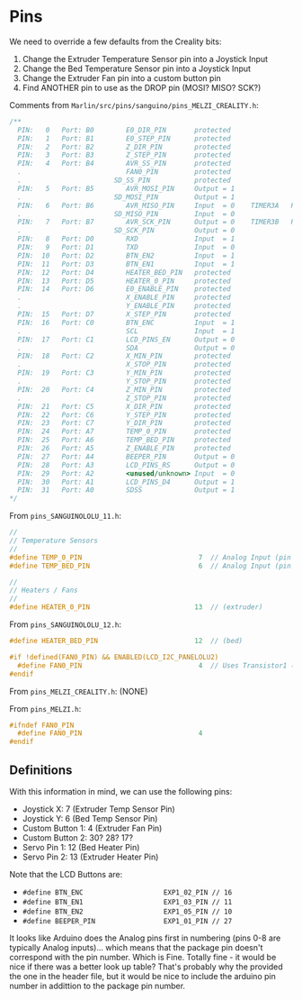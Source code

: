 # Pins

We need to override a few defaults from the Creality bits:

1. Change the Extruder Temperature Sensor pin into a Joystick Input 
2. Change the Bed Temperature Sensor pin into a Joystick Input 
3. Change the Extruder Fan pin into a custom button pin
4. Find ANOTHER pin to use as the DROP pin (MOSI? MISO? SCK?)

Comments from `Marlin/src/pins/sanguino/pins_MELZI_CREALITY.h`:

``` cpp
/**
  PIN:   0   Port: B0        E0_DIR_PIN       protected
  PIN:   1   Port: B1        E0_STEP_PIN      protected
  PIN:   2   Port: B2        Z_DIR_PIN        protected
  PIN:   3   Port: B3        Z_STEP_PIN       protected
  PIN:   4   Port: B4        AVR_SS_PIN       protected
  .                          FAN0_PIN         protected
  .                       SD_SS_PIN           protected
  PIN:   5   Port: B5        AVR_MOSI_PIN     Output = 1
  .                       SD_MOSI_PIN         Output = 1
  PIN:   6   Port: B6        AVR_MISO_PIN     Input  = 0    TIMER3A   PWM:     0    WGM: 1    COM3A: 0    CS: 3    TCCR3A: 1    TCCR3B: 3    TIMSK3: 0
  .                       SD_MISO_PIN         Input  = 0
  PIN:   7   Port: B7        AVR_SCK_PIN      Output = 0    TIMER3B   PWM:     0    WGM: 1    COM3B: 0    CS: 3    TCCR3A: 1    TCCR3B: 3    TIMSK3: 0
  .                       SD_SCK_PIN          Output = 0
  PIN:   8   Port: D0        RXD              Input  = 1
  PIN:   9   Port: D1        TXD              Input  = 0
  PIN:  10   Port: D2        BTN_EN2          Input  = 1
  PIN:  11   Port: D3        BTN_EN1          Input  = 1
  PIN:  12   Port: D4        HEATER_BED_PIN   protected
  PIN:  13   Port: D5        HEATER_0_PIN     protected
  PIN:  14   Port: D6        E0_ENABLE_PIN    protected
  .                          X_ENABLE_PIN     protected
  .                          Y_ENABLE_PIN     protected
  PIN:  15   Port: D7        X_STEP_PIN       protected
  PIN:  16   Port: C0        BTN_ENC          Input  = 1
  .                          SCL              Input  = 1
  PIN:  17   Port: C1        LCD_PINS_EN      Output = 0
  .                          SDA              Output = 0
  PIN:  18   Port: C2        X_MIN_PIN        protected
  .                          X_STOP_PIN       protected
  PIN:  19   Port: C3        Y_MIN_PIN        protected
  .                          Y_STOP_PIN       protected
  PIN:  20   Port: C4        Z_MIN_PIN        protected
  .                          Z_STOP_PIN       protected
  PIN:  21   Port: C5        X_DIR_PIN        protected
  PIN:  22   Port: C6        Y_STEP_PIN       protected
  PIN:  23   Port: C7        Y_DIR_PIN        protected
  PIN:  24   Port: A7        TEMP_0_PIN       protected
  PIN:  25   Port: A6        TEMP_BED_PIN     protected
  PIN:  26   Port: A5        Z_ENABLE_PIN     protected
  PIN:  27   Port: A4        BEEPER_PIN       Output = 0
  PIN:  28   Port: A3        LCD_PINS_RS      Output = 0
  PIN:  29   Port: A2        <unused/unknown> Input  = 0
  PIN:  30   Port: A1        LCD_PINS_D4      Output = 1
  PIN:  31   Port: A0        SDSS             Output = 1
*/
```

From `pins_SANGUINOLOLU_11.h`:

``` cpp
//
// Temperature Sensors
//
#define TEMP_0_PIN                             7  // Analog Input (pin 33 extruder)
#define TEMP_BED_PIN                           6  // Analog Input (pin 34 bed)

//
// Heaters / Fans
//
#define HEATER_0_PIN                          13  // (extruder)
```

From `pins_SANGUINOLOLU_12.h`:

``` cpp
#define HEATER_BED_PIN                        12  // (bed)

#if !defined(FAN0_PIN) && ENABLED(LCD_I2C_PANELOLU2)
  #define FAN0_PIN                             4  // Uses Transistor1 (PWM) on Panelolu2's Sanguino Adapter Board to drive the fan
#endif
```

From `pins_MELZI_CREALITY.h`: (NONE)

From `pins_MELZI.h`:

``` cpp
#ifndef FAN0_PIN
  #define FAN0_PIN                             4
#endif
```

## Definitions

With this information in mind, we can use the following pins:

- Joystick X: 7 (Extruder Temp Sensor Pin)
- Joystick Y: 6 (Bed Temp Sensor Pin)
- Custom Button 1: 4 (Extruder Fan Pin)
- Custom Button 2: 30? 28? 17?
- Servo Pin 1: 12 (Bed Heater Pin)
- Servo Pin 2: 13 (Extruder Heater Pin)

Note that the LCD Buttons are:

- `#define BTN_ENC                    EXP1_02_PIN // 16`
- `#define BTN_EN1                    EXP1_03_PIN // 11`
- `#define BTN_EN2                    EXP1_05_PIN // 10`
- `#define BEEPER_PIN                 EXP1_01_PIN // 27`

It looks like Arduino does the Analog pins first in numbering (pins 0-8 are
typically Analog inputs)... which means that the package pin doesn't correspond
with the pin number. Which is Fine. Totally fine - it would be nice if there was
a better look up table? That's probably why the provided the one in the header
file, but it would be nice to include the arduino pin number in addittion to the
package pin number.

